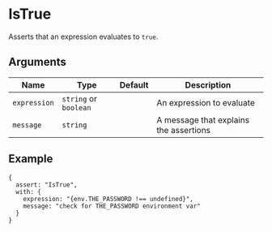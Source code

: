 # IsTrue

Asserts that an expression evaluates to `true`.

## Arguments

| Name         | Type                  | Default | Description                            |
| ------------ | --------------------- | ------- | -------------------------------------- |
| `expression` | `string` or `boolean` |         | An expression to evaluate              |
| `message`    | `string`              |         | A message that explains the assertions |

## Example

```json5
{
  assert: "IsTrue",
  with: {
    expression: "{env.THE_PASSWORD !== undefined}",
    message: "check for THE_PASSWORD environment var"
  }
}
```
